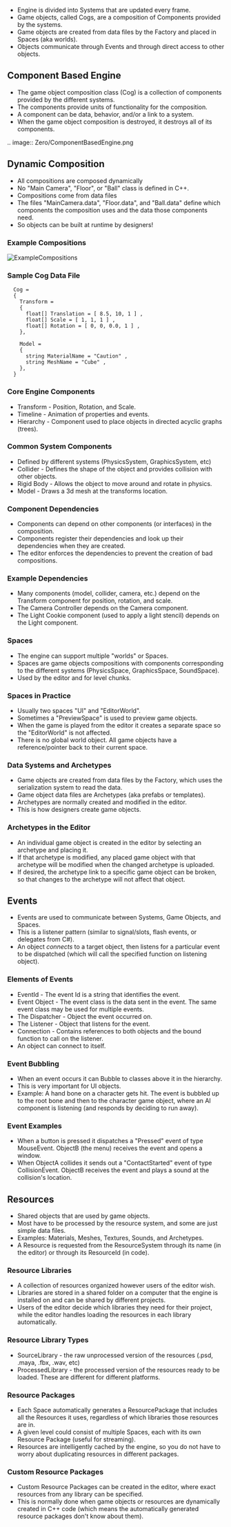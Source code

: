 - Engine is divided into Systems that are updated every frame.
- Game objects, called Cogs, are a composition of Components provided by the systems.
- Game objects are created from data files by the Factory and placed in Spaces (aka worlds).
- Objects communicate through Events and through direct access to other objects.


## Component Based Engine


- The game object composition class (Cog) is a collection of components provided by the different systems.
- The components provide units of functionality for the composition.
- A component can be data, behavior, and/or a link to a system.
- When the game object composition is destroyed, it destroys all of its components.

.. image:: Zero/ComponentBasedEngine.png


## Dynamic Composition


- All compositions are composed dynamically
- No "Main Camera", "Floor", or "Ball" class is defined in C++.
- Compositions come from data files
- The files "MainCamera.data", "Floor.data", and "Ball.data" define which components the composition uses and the data those components need.
- So objects can be built at runtime by designers!


### Example Compositions




![ExampleCompositions](https://raw.githubusercontent.com/ZilchEngine/ZilchFiles/master/doc_files/3040.png)




### Sample Cog Data File


```
  Cog = 
  {
    Transform =
    {
      float[] Translation = [ 8.5, 10, 1 ] ,
      float[] Scale = [ 1, 1, 1 ] ,
      float[] Rotation = [ 0, 0, 0.0, 1 ] , 
    },

    Model =
    {
      string MaterialName = "Caution" ,
      string MeshName = "Cube" ,
    },
  }
```


### Core Engine Components


- Transform - Position, Rotation, and Scale.
- Timeline - Animation of properties and events.
- Hierarchy - Component used to place objects in directed acyclic graphs (trees).


### Common System Components


- Defined by different systems (PhysicsSystem, GraphicsSystem, etc)
- Collider - Defines the shape of the object and provides collision with other objects.
- Rigid Body - Allows the object to move around and rotate in physics.
- Model - Draws a 3d mesh at the transforms location.


### Component Dependencies


- Components can depend on other components (or interfaces) in the composition.
- Components register their dependencies and look up their dependencies when they are created.
- The editor enforces the dependencies to prevent the creation of bad compositions.


### Example Dependencies


- Many components (model, collider, camera, etc.) depend on the Transform component for position, rotation, and scale.
- The Camera Controller depends on the Camera component.
- The Light Cookie component (used to apply a light stencil) depends on the Light component.


### Spaces


- The engine can support multiple "worlds" or Spaces.
- Spaces are game objects compositions with components corresponding to the different systems (PhysicsSpace, GraphicsSpace, SoundSpace).
- Used by the editor and for level chunks.


### Spaces in Practice


- Usually two spaces "UI" and "EditorWorld". 
- Sometimes a "PreviewSpace" is used to preview game objects.
- When the game is played from the editor it creates a separate space so the "EditorWorld" is not affected.
- There is no global world object. All game objects have a reference/pointer back to their current space.


### Data Systems and Archetypes


- Game objects are created from data files by the Factory, which uses the serialization system to read the data.
- Game object data files are Archetypes (aka prefabs or templates).
- Archetypes are normally created and modified in the editor.
- This is how designers create game objects.


### Archetypes in the Editor


- An individual game object is created in the editor by selecting an archetype and placing it.
- If that archetype is modified, any placed game object with that archetype will be modified when the changed archetype is uploaded.
- If desired, the archetype link to a specific game object can be broken, so that changes to the archetype will not affect that object.


## Events


- Events are used to communicate between Systems, Game Objects, and Spaces.
- This is a listener pattern (similar to signal/slots, flash events, or delegates from C#).
- An object *connects* to a target object, then listens for a particular event to be dispatched (which will call the specified function on listening object).


### Elements of Events


- EventId - The event Id is a string that identifies the event.
- Event Object - The event class is the data sent in the event. The same event class may be used for multiple events.
- The Dispatcher - Object the event occurred on.
- The Listener - Object that listens for the event.
- Connection - Contains references to both objects and the bound function to call on the listener. 
- An object can connect to itself.


### Event Bubbling


- When an event occurs it can Bubble to classes above it in the hierarchy. 
- This is very important for UI objects.
- Example: A hand bone on a character gets hit. The event is bubbled up to the root bone and then to the character game object, where an AI component is listening (and responds by deciding to run away).


### Event Examples


- When a button is pressed it dispatches a "Pressed" event of type MouseEvent. ObjectB (the menu) receives the event and opens a window.
- When ObjectA collides it sends out a "ContactStarted" event of type CollisionEvent. ObjectB receives the event and plays a sound at the collision's location.


## Resources


- Shared objects that are used by game objects.
- Most have to be processed by the resource system, and some are just simple data files.
- Examples: Materials, Meshes, Textures, Sounds, and Archetypes.
- A Resource is requested from the ResourceSystem through its name (in the editor) or through its ResourceId (in code).


### Resource Libraries


- A collection of resources organized however users of the editor wish.
- Libraries are stored in a shared folder on a computer that the engine is installed on and can be shared by different projects.
- Users of the editor decide which libraries they need for their project, while the editor handles loading the resources in each library automatically.


### Resource Library Types


- SourceLibrary - the raw unprocessed version of the resources (.psd, .maya, .fbx, .wav, etc)
- ProcessedLibrary - the processed version of the resources ready to be loaded. These are different for different platforms.


### Resource Packages


- Each Space automatically generates a ResourcePackage that includes all the Resources it uses, regardless of which libraries those resources are in.
- A given level could consist of multiple Spaces, each with its own Resource Package (useful for streaming).
- Resources are intelligently cached by the engine, so you do not have to worry about duplicating resources in different packages.


### Custom Resource Packages


- Custom Resource Packages can be created in the editor, where exact resources from any library can be specified. 
- This is normally done when game objects or resources are dynamically created in C++ code (which means the automatically generated resource packages don't know about them).

 

 
